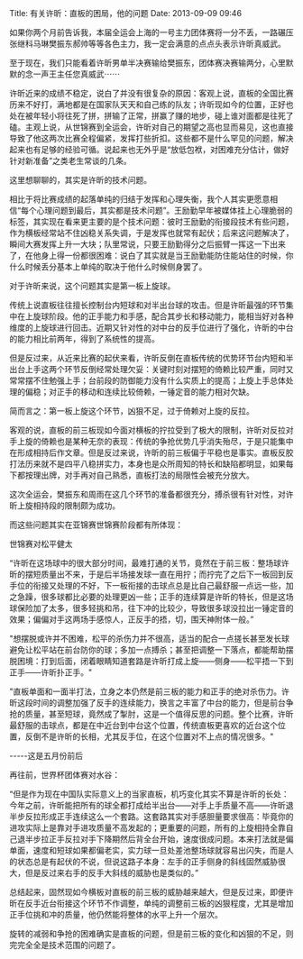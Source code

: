 Title: 有关许昕：直板的困局，他的问题
Date: 2013-09-09 09:46 

如果你两个月前告诉我，本届全运会上海的一号主力团体赛将一分不丢，一路碾压张继科马琳樊振东郝帅等等各色主力，我一定会满意的点点头表示许昕真威武。

至于现在，我们只能看着许昕男单半决赛输给樊振东，团体赛决赛输两分，心里默默的念一声王主任您真威武⋯⋯

许昕近来的成绩不稳定，说白了并没有很复杂的原因：客观上说，直板的全国比赛历来不好打，满地都是在国家队天天和自己练的队友；许昕现如今的位置，正好也处在被年轻小将往死了拼，拼输了正常，拼赢了赚的地步，碰上谁对面都是往死了磕。主观上说，从世锦赛到全运会，许昕对自己的期望之高也显而易见，这也直接导致了他这两次比赛全程偏紧，发挥打些折扣。这些都不是什么罕见的问题，解决起来也有足够的经验可循。说起来也无外乎是“放低包袱，对困难充分估计，做好针对新准备”之类老生常谈的几条。

这里想聊聊的，其实是许昕的技术问题。

相比于将比赛成绩的起落单纯的归结于发挥和心理失衡，我个人其实更愿意相信“每个心理问题到最后，其实都是技术问题”。王励勤早年被媒体挂上心理脆弱的标签，其实现在看来更主要的是个技术问题：彼时王励勤的衔接段技术有些问题，作为横板经常站不住凶稳关系失调，于是发挥也就常有起伏；后来这问题解决了，瞬间大赛发挥上升一大块；队里常说，只要王励勤得分之后振臂一挥这一下出来了，在他身上得一份都很困难：说白了其实就是当王励勤能防住能站住的时候，你什么时候丢分基本上单纯的取决于他什么时候侧身罢了。

对于许昕来说，这个问题其实是第一板上旋球。

传统上说直板往往擅长控制台内短球和对半出台球的攻击。但是许昕最强的环节集中在上旋球阶段。他的正手能力和手感，配合其步长和移动能力，能相当好对各种维度的上旋球进行回击。近期又针对性的对中台的反手位进行了强化，许昕的中台的能力相比前两年，得到了系统性的提高。

但是反过来，从近来比赛的起伏来看，许昕反倒在直板传统的优势环节台内短和半出台上手这两个环节反倒经常处理欠妥：关键时刻对摆短的倚赖比较严重，同时又常常摆不住勉强上手；台前段的防御能力没有什么实质上的提高；上旋上手总体处理的偏稳；对正手的移动和连续比较倚赖，一锤定音的能力相对欠缺。

简而言之：第一板上旋这个环节，凶狠不足，过于倚赖对上旋的反拉。

客观的说，直板的前三板现如今面对横板的拧拉受到了极大的限制，许昕对反拉对手上旋的倚赖也是某种无奈的表现：传统的争抢优势几乎消失殆尽，于是只能集中在形成相持后作文章。但是反过来说，许昕的前三板偏于平稳也是事实。直板反胶打法历来就不是四平八稳拼实力，本身也是众所周知的特长和缺陷都明显，如果每下都按理出牌，对手再对自己熟悉，直板打法的局限性会被充分放大。

这次全运会，樊振东和周雨在这几个环节的准备都很充分，搏杀很有针对性，对许昕上旋相持段的限制颇为成功。

而这些问题其实在亚锦赛世锦赛阶段都有所体现：

世锦赛对松平健太

“许昕在这场球中的很大部分时间，最难打通的关节，竟然在于前三板：整场球许昕的摆短质量出不来，于是后半场接发球一直在用拧；而拧完了之后下一板回到反手位的衔接又处理的不好，下一板衔接的击球点总是比自己最舒服一点远一些，加之急躁，很多球都比必要的处理更凶一些；正手的连续算是许昕的特长，但是这场球保险加了太多，很多轻挑和吊，往下冲的比较少，导致很多球没拉出一锤定音的效果；偏偏对手这两场手感惊人，正反手的捂，切，围天神附体一般。”

"想摆脱或许并不困难，松平的杀伤力并不很高，适当的配合一点搓长甚至发长球避免让松平站在前台防你的球；多加一点搏杀；甚至把调整一下落点，都能帮助摆脱困境：打到后面，闭着眼睛知道套路是许昕打成上旋——侧身——松平捂一下到正手——许昕扑正手。"

"直板单面和一面半打法，立身之本仍然是前三板的能力和正手的绝对杀伤力。许昕这段时间的调整加强了反手的连续能力，换言之丰富了中台的能力，但是前台争抢的质量，甚至短球，竟然成了掣肘，这是一个值得反思的问题。整个比赛，许昕最舒服的击球点，都是在中近台到中台这个位置，传统直板更喜欢的近台这个位置，反倒不是许昕的长相，尤其反手位，在这个位置对不上点的情况很多。"

-----这是五月份前后

再往前，世界杯团体赛对水谷：

“但是作为现在中国队实际意义上的当家直板，机巧变化其实不算是许昕的长处：今年之前，许昕能把所有的球全都打成给半出台——对手上手质量不高——许昕退半步反拉形成正手连续这么一个套路。这套路其实对手感胆量要求很高：毕竟你的进攻实际上是靠对手进攻质量不高发起的；更重要的问题，所有的上旋相持全靠自己退半步拉正手反拉对手下降期然后背全台开始，速度很成问题。本来打法就是偏单面，速度和短球如果都偏老实，实力球一旦处差池整场球就容易出闪失，而是人的状态总是有起伏的不说，但说这路子本身：左手的正手侧身的斜线固然威胁很大，但是反过来右手的反手大斜线的威胁也是类似的。”

总结起来，固然现如今横板对直板的前三板的威胁越来越大，但是反过来，即便许昕在反手近台衔接这个环节不作调整，单纯的调整前三板的凶狠程度，尤其是增加正手位挑和冲的质量，他仍然能将整体的水平上升一个层次。

旋转的减弱和争抢的困难确实是直板的问题，但是前三板的变化和凶狠的不足，则完完全全是技术范围的问题了。